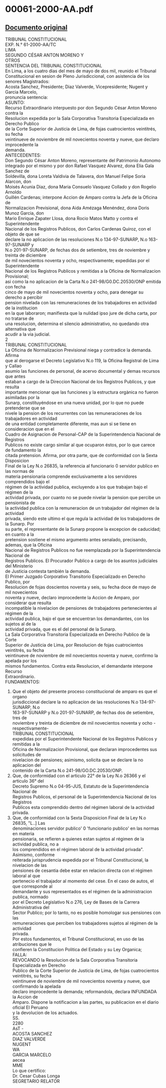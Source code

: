 
00061-2000-AA.pdf
=================
  
[Documento original](https://tc.gob.pe/jurisprudencia/2000/00061-2000-AA.pdf)  
---  
TRIBUNAL CONSTITUCIONAL  
EXP. N.° 61-2000-AA/TC  
LIMA  
SEGUNDO CÉSAR ANTON MORENO Y  
OTROS  
SENTENCIA DEL TRIBUNAL CONSTITUCIONAL  
En Lima, a los cuatro dias del mes de mayo de dos mil, reunido el Tribunal  
Constitucional en sesion de Pleno Jurisdiccional, con asistencia de los senores Magistrados:  
Acosta Sanchez, Presidente; Diaz Valverde, Vicepresidente; Nugent y Garcia Marcelo,  
pronuncia sentencia:  
ASUNTO:  
Recurso Extraordinario interpuesto por don Segundo César Anton Moreno contra la  
Resolucion expedida por la Sala Corporativa Transitoria Especializada en Derecho Publico  
de la Corte Superior de Justicia de Lima, de fojas cuatrocientos veintitrés, su fecha  
veintinueve de noviembre de mil novecientos noventa y nueve, que declaro improcedente la  
demanda.  
ANTECEDENTES:  
Don Segundo César Anton Moreno, representante del Patrimonio Autonomo  
integrado por el mismo y por don Rafael Vasquez Alvarez, dona Elia Gala Sanchez de  
Soldevilla, dona Loreta Valdivia de Talavera, don Manuel Felipe Soria Alarcon, don  
Moisés Acunia Diaz, dona Maria Consuelo Vasquez Collado y don Rogelio Arnoldo  
Guillén Cardenas; interpone Accion de Amparo contra la Jefa de la Oficina de  
Normalizacion Previsional, dona Aida Amézaga Menéndez, dona Doris Munoz Garcia, don  
Mario Enrique Zapater Llosa, dona Rocio Matos Matto y contra el Superintendente  
Nacional de los Registros Publicos, don Carlos Cardenas Quiroz, con el objeto de que se  
declare la no aplicacion de las resoluciones N.o 134-97-SUNARP, N.o 163-97-SUNARP y  
N.o 201-97-SUNARP, de fechas dos de setiembre, tres de noviembre y treinta de diciembre  
de mil novecientos noventa y ocho, respectivamente; expedidas por el Superintendente  
Nacional de los Registros Publicos y remitidas a la Oficina de Normalizacion Provisional;  
asi como la no aplicacion de la Carta N.o 241-98/G0.DC.20530/ONP emitida con fecha  
cinco de mayo de mil novecientos noventa y ocho, para denegar su derecho a percibir  
pension nivelada con las remuneraciones de los trabajadores en actividad de la institucion  
en la que laboraron; manifiesta que la nulidad ipso jure de dicha carta, por no tratarse de  
una resolucion, determina el silencio administrativo, no quedando otra alternativa que  
acudir a la via judicial.  
2  
TRIBUNAL CONSTITUCIONAL  
La Oficina de Normalizacion Previsional niega y contradice la demanda. Afirma  
que al derogarse el Decreto Legislativo N.o 119, la Oficina Registral de Lima y Callao  
asumio las funciones de personal, de acervo documental y demas recursos que antes  
estaban a cargo de la Direccion Nacional de los Registros Publicos, y que resulta  
importante mencionar que las funciones y la estructura orgànica no fueron asimiladas por la  
Sunarp, constituyéndose en una nueva unidad, por lo que no puede pretenderse que se  
nivele la pension de los recurrentes con las remuneraciones de los trabajadores en actividad  
de una entidad completamente diferente, mas aun si se tiene en consideracion que en el  
Cuadro de Asignacion de Personal-CAP de la Superintendencia Nacional de Registros  
Publicos no existe cargo similar al que ocuparon éstos, por lo que carece de fundamento la  
citada pretension. Afirma, por otra parte, que de conformidad con la Sexta Disposicion  
Final de la Ley N.o 26835, la referencia al funcionario 0 servidor publico en las normas de  
materia pensionaria comprende exclusivamente a los servidores comprendidos bajo el  
régimen de la actividad publica, excluyendo a los que trabajan bajo el régimen de la  
actividad privada, por cuanto no se puede nivelar la pension que percibe un pensionista de  
la actividad publica con la remuneracion de un trabajador del régimen de la actividad  
privada, siendo este ultimo el que regula la actividad de los trabajadores de la Sunarp. Por  
su parte, el representante de la Sunarp propone la excepcion de caducidad; en cuanto a la  
pretension sostiene el mismo argumento antes senalado, precisando, ademas, que la Oficina  
Nacional de Registros Publicos no fue reemplazada por la Superintendencia Nacional de  
Registros Publicos. El Procurador Publico a cargo de los asuntos judiciales del Ministerio  
de Justicia contesta también la demanda.  
El Primer Juzgado Corporativo Transitorio Especializado en Derecho Publico, por  
Resolucion de fojas doscientos noventa y seis, su fecha doce de mayo de mil novecientos  
noventa y nueve, declaro improcedente la Accion de Amparo, por considerar que resulta  
incompatible la nivelacion de pensiones de trabajadores pertenecientes al régimen de la  
actividad publica, bajo el que se encuentran los demandantes, con los sujetos al de la  
actividad privada, que es el del personal de la Sunarp.  
La Sala Corporativa Transitoria Especializada en Derecho Publico de la Corte  
Superior de Justicia de Lima, por Resolucion de fojas cuatrocientos veintitrés, su fecha  
veintinueve de noviembre de mil novecientos noventa y nueve, confirmo la apelada por los  
mismos fundamentos. Contra esta Resolucion, el demandante interpone Recurso  
Extraordinario.  
FUNDAMENTOS:  
1. Que el objeto del presente proceso constitucional de amparo es que el organo  
jurisdiccional declare la no aplicacion de las resoluciones N.o 134-97-SUNARP, N.o  
163-97-SUNARP y N.o 201-97-SUNARP, de fechas dos de setiembre, tres de  
noviembre y treinta de diciembre de mil novecientos noventa y ocho -respectivamente-  
TRIBUNAL CONSTITUCIONAL  
expedidas por el Superintendente Nacional de los Registros Publicos y remitidas a la  
Oficina de Normalizacion Provisional, que declaran improcedentes sus solicitudes de  
nivelacion de pensiones; asimismo, solicita que se declare la no aplicacion del  
contenido de la Carta N.o 241-98/GO.DC.20530/ONP.  
2. Que, de conformidad con el articulo 22° de la Ley N.o 26366 y el articulo 36° del  
Decreto Supremo N.o 04-95-JUS, Estatuto de la Superintendencia Nacional de  
Registros Publicos, el personal de la Superintendencia Nacional de los Registros  
Publicos esta comprendido dentro del régimen laboral de la actividad privada.  
3. Que, de conformidad con la Sexta Disposicion Final de la Ley N.o 26835, "L..] Las  
denominaciones servidor publico' 0 'funcionario publico' en las normas en materia  
pensionaria, se refieren a quienes estan sujetos al régimen de la actividad publica, no a  
los comprendidos en el régimen laboral de la actividad privada". Asimismo, conforme  
reiterada jurisprudencia expedida por el Tribunal Constitucional, la nivelacion de las  
pensiones de cesantia debe estar en relacion directa con el régimen laboral al que  
pertenecio el trabajador al momento del cese. En el caso de autos, el que corresponde al  
demandante y sus representados es el régimen de la administracion publica, normado  
por el Decreto Legislativo N.o 276, Ley de Bases de la Carrera Administrativa del  
Sector Publico; por lo tanto, no es posible homologar sus pensiones con las  
remuneraciones que perciben los trabajadores sujetos al régimen de la actividad  
privada.  
Por estos fundamentos, el Tribunal Constitucional, en uso de las atribuciones que le  
confieren la Constitucion Politica del Estado y su Ley Organica;  
FALLA:  
REVOCANDO la Resolucion de la Sala Corporativa Transitoria Especializada en Derecho  
Publico de la Corte Superior de Justicia de Lima, de fojas cuatrocientos veintitrés, su fecha  
veintinueve de noviembre de mil novecientos noventa y nueve, que confirmando la apelada  
declaro improcedente la demanda; reformandola, declara INFUNDADA la Accion de  
Amparo. Dispone la notificacion a las partes, su publicacion en el diario oficial El Peruano  
y la devolucion de los actuados.  
SS.  
2280  
AsT -  
ACOSTA SANCHEZ  
DIAZ VALVERDE  
NUGENT  
WA  
GARCIA MARCELO  
aecea  
MME  
Lo que certifico:  
Dr. Cesar Cubas Longa  
SEGRETARIO RELATOR